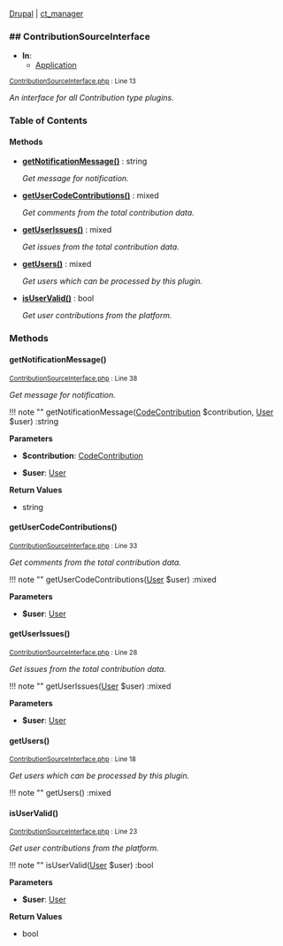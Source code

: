 
[Drupal](../namespaces/drupal.md) | [ct_manager](../namespaces/drupal-ct-manager.md)

### ## ContributionSourceInterface


- **In**:
    - [Application](../packages/Application.md)
  

<small>[ContributionSourceInterface.php](../files/web-modules-custom-ct-manager-src-contributionsourceinterface.md) : Line 13</small>

*An interface for all Contribution type plugins.*









### Table of Contents










#### Methods
- **[getNotificationMessage()](../classes/Drupal-ct-manager-ContributionSourceInterface.md#getnotificationmessage)**
           : string

  *Get message for notification.*

- **[getUserCodeContributions()](../classes/Drupal-ct-manager-ContributionSourceInterface.md#getusercodecontributions)**
           : mixed

  *Get comments from the total contribution data.*

- **[getUserIssues()](../classes/Drupal-ct-manager-ContributionSourceInterface.md#getuserissues)**
           : mixed

  *Get issues from the total contribution data.*

- **[getUsers()](../classes/Drupal-ct-manager-ContributionSourceInterface.md#getusers)**
           : mixed

  *Get users which can be processed by this plugin.*

- **[isUserValid()](../classes/Drupal-ct-manager-ContributionSourceInterface.md#isuservalid)**
           : bool

  *Get user contributions from the platform.*








### Methods

#### getNotificationMessage()

<small>[ContributionSourceInterface.php](../files/web-modules-custom-ct-manager-src-contributionsourceinterface.md) : Line 38</small>

*Get message for notification.*

!!! note ""
    getNotificationMessage([CodeContribution](../classes/Drupal-ct-manager-Data-CodeContribution.md) $contribution, [User](# "\Drupal\user\Entity\User") $user) :string




**Parameters**

- **$contribution**: [CodeContribution](../classes/Drupal-ct-manager-Data-CodeContribution.md)


- **$user**: [User](# "\Drupal\user\Entity\User")







**Return Values**

- string



#### getUserCodeContributions()

<small>[ContributionSourceInterface.php](../files/web-modules-custom-ct-manager-src-contributionsourceinterface.md) : Line 33</small>

*Get comments from the total contribution data.*

!!! note ""
    getUserCodeContributions([User](# "\Drupal\user\Entity\User") $user) :mixed




**Parameters**

- **$user**: [User](# "\Drupal\user\Entity\User")









#### getUserIssues()

<small>[ContributionSourceInterface.php](../files/web-modules-custom-ct-manager-src-contributionsourceinterface.md) : Line 28</small>

*Get issues from the total contribution data.*

!!! note ""
    getUserIssues([User](# "\Drupal\user\Entity\User") $user) :mixed




**Parameters**

- **$user**: [User](# "\Drupal\user\Entity\User")









#### getUsers()

<small>[ContributionSourceInterface.php](../files/web-modules-custom-ct-manager-src-contributionsourceinterface.md) : Line 18</small>

*Get users which can be processed by this plugin.*

!!! note ""
    getUsers() :mixed











#### isUserValid()

<small>[ContributionSourceInterface.php](../files/web-modules-custom-ct-manager-src-contributionsourceinterface.md) : Line 23</small>

*Get user contributions from the platform.*

!!! note ""
    isUserValid([User](# "\Drupal\user\Entity\User") $user) :bool




**Parameters**

- **$user**: [User](# "\Drupal\user\Entity\User")







**Return Values**

- bool




